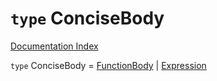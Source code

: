 # `type` ConciseBody

[Documentation Index](../README.md)

`type` ConciseBody = [FunctionBody](../type.FunctionBody/README.md) | [Expression](../interface.Expression/README.md)